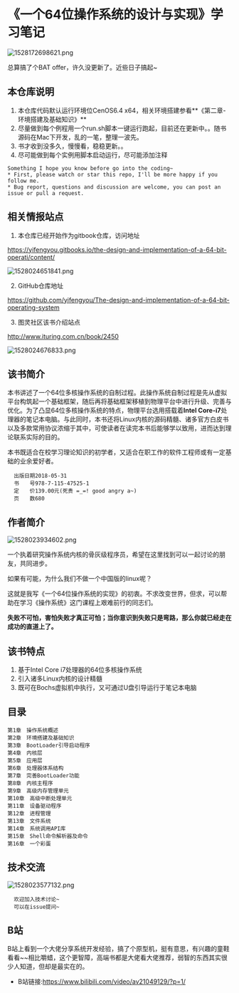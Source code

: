 # 《一个64位操作系统的设计与实现》学习笔记

![1528172698621.png](image/1528172698621.png)

总算搞了个BAT offer，许久没更新了。近些日子搞起~

## 本仓库说明

1. 本仓库代码默认运行环境位CenOS6.4 x64，相关环境搭建参看**《第二章-环境搭建及基础知识》**
2. 尽量做到每个例程用一个run.sh脚本一键运行跑起，目前还在更新中。。随书源码在Mac下开发，乱的一笔，整理一波先。
3. 书才收到没多久，慢慢看，稳稳更新。。
4. 尽可能做到每个实例用脚本启动运行，尽可能添加注释

```
Something I hope you know before go into the coding~
* First, please watch or star this repo, I'll be more happy if you follow me.
* Bug report, questions and discussion are welcome, you can post an issue or pull a request.
```

## 相关情报站点

1. 本仓库已经开始作为gitbook仓库，访问地址

<https://yifengyou.gitbooks.io/the-design-and-implementation-of-a-64-bit-operati/content/>

![1528024651841.png](image/1528024651841.png)

2. GitHub仓库地址

<https://github.com/yifengyou/The-design-and-implementation-of-a-64-bit-operating-system>

3. 图灵社区该书介绍站点

<http://www.ituring.com.cn/book/2450>

![1528024676833.png](image/1528024676833.png)

## 该书简介

本书讲述了一个64位多核操作系统的自制过程。此操作系统自制过程是先从虚拟平台构筑起一个基础框架，随后再将基础框架移植到物理平台中进行升级、完善与优化。为了凸显64位多核操作系统的特点，物理平台选用搭载着**Intel Core-i7**处理器的笔记本电脑。与此同时，本书还将Linux内核的源码精髓、诸多官方白皮书以及多款常用协议浓缩于其中，可使读者在读完本书后能够学以致用，进而达到理论联系实际的目的。

本书既适合在校学习理论知识的初学者，又适合在职工作的软件工程师或有一定基础的业余爱好者。

```
  出版日期2018-05-31
  书　　号978-7-115-47525-1
  定　　价139.00元(死贵 =_=! good angry a~)
  页　　数680
```

## 作者简介

![1528023934602.png](image/1528023934602.png)

一个执着研究操作系统内核的骨灰级程序员，希望在这里找到可以一起讨论的朋友，共同进步。

如果有可能，为什么我们不做一个中国版的linux呢？

这就是我写《一个64位操作系统的实现》的初衷。不求改变世界，但求，可以帮助在学习《操作系统》这门课程上艰难前行的同志们。

**失败不可怕，害怕失败才真正可怕；当你意识到失败只是弯路，那么你就已经走在成功的直道上了。**

## 该书特点

1. 基于Intel Core i7处理器的64位多核操作系统
2. 引入诸多Linux内核的设计精髓
3. 既可在Bochs虚拟机中执行，又可通过U盘引导运行于笔记本电脑

## 目录
```
第1章　操作系统概述
第2章　环境搭建及基础知识
第3章　BootLoader引导启动程序
第4章　内核层
第5章　应用层　
第6章　处理器体系结构
第7章　完善BootLoader功能
第8章　内核主程序
第9章　高级内存管理单元　
第10章　高级中断处理单元
第11章　设备驱动程序
第12章　进程管理
第13章　文件系统
第14章　系统调用API库
第15章　Shell命令解析器及命令
第16章　一个彩蛋
```
## 技术交流

![1528023577132.png](image/1528023577132.png)

      欢迎加入技术讨论~
      可以在issue提问~

## B站

B站上看到一个大佬分享系统开发经验，搞了个原型机，挺有意思，有兴趣的童鞋看看~~相比嚼蜡，这个更智障，高端书都是大佬看大佬推荐，弱智的东西其实很少人知道，但却是最实在的。

* B站链接:<https://www.bilibili.com/video/av21049129/?p=1/>
